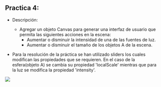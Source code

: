 ## Practica 4:

* Descripción:
  * Agregar un objeto Canvas para generar una interfaz de usuario que permita las siguientes acciones en la escena:
    - Aumentar o disminuir la intensidad de una de las fuentes de luz.
    - Aumentar o disminuir el tamaño de los objetos A de la escena.

* Para la resolución de la práctica se han utilizado sliders los cuales modifican las propiedades que se requieren. En el caso de la esfera(objeto A) se cambia su propiedad 'localScale' mientras que para la luz se modifica la propiedad 'intensity'.

![](Pics/lights_size.gif)
